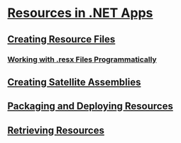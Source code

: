 # [Resources in .NET Apps](index.md)
## [Creating Resource Files](creating-resource-files-for-desktop-apps.md)
### [Working with .resx Files Programmatically](working-with-resx-files-programmatically.md)
## [Creating Satellite Assemblies](creating-satellite-assemblies-for-desktop-apps.md)
## [Packaging and Deploying Resources](packaging-and-deploying-resources-in-desktop-apps.md)
## [Retrieving Resources](retrieving-resources-in-desktop-apps.md)
